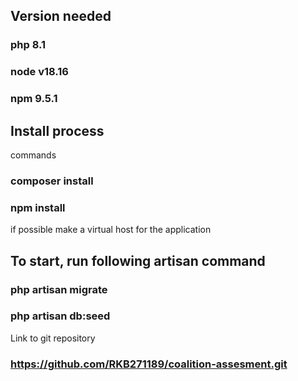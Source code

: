 ## Version needed

### php 8.1

### node v18.16

### npm 9.5.1

## Install process

commands

### composer install

### npm install

if possible make a virtual host for the application

## To start, run following artisan command

### php artisan migrate

### php artisan db:seed

Link to git repository
### https://github.com/RKB271189/coalition-assesment.git
